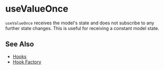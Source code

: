 # useValueOnce

`useValueOnce` receives the model's state and does not subscribe to any further state changes. This is useful for receiving a constant model state.

## See Also
- [Hooks](/packages/react-scoped-model/hooks/README.md)
- [Hook Factory](/packages/react-scoped-model/docs/hook-factory.md)
